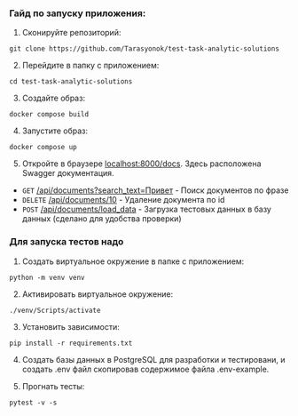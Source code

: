 ### Гайд по запуску приложения:
1) Сконируйте репозиторий:
```
git clone https://github.com/Tarasyonok/test-task-analytic-solutions
```

2) Перейдите в папку с приложением:
```
cd test-task-analytic-solutions
```

3) Создайте образ:
```
docker compose build
```

4) Запустите образ:
```
docker compose up
```

5) Откройте в браузере [localhost:8000/docs](http://localhost:8000/docs). Здесь расположена Swagger документация.  
  * `GET` [/api/documents?search_text=Привет](http://localhost:8000/api/documents?search_text=Привет) - Поиск документов по фразе
  * `DELETE` [/api/documents/10](http://localhost:8000/api/documents/10) - Удаление документа по id
  * `POST` [/api/documents/load_data](http://localhost:8000/api/documents/load_data) - Загрузка тестовых данных в базу данных (сделано для удобства проверки)


### Для запуска тестов надо
1) Создать виртуальное окружение в папке с приложением:
```
python -m venv venv
```

2) Активировать виртуальное окружение:
```
./venv/Scripts/activate
```

3) Установить зависимости:
```
pip install -r requirements.txt
```

4) Создать базы данных в PostgreSQL для разработки и тестировани, и создать .env файл скопировав содержимое файла .env-example.

5) Прогнать тесты:
```
pytest -v -s
```
